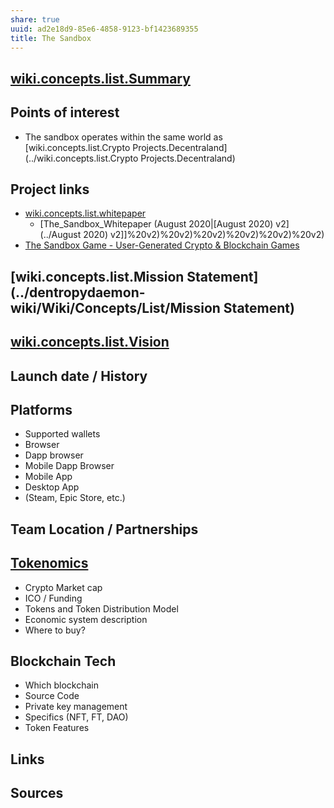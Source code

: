 ```yaml
---
share: true
uuid: ad2e18d9-85e6-4858-9123-bf1423689355
title: The Sandbox
---
```

## [wiki.concepts.list.Summary](../4d459746-fc39-4d72-8474-983e3b9d654f)

## Points of interest

* The sandbox operates within the same world as [wiki.concepts.list.Crypto Projects.Decentraland](../wiki.concepts.list.Crypto Projects.Decentraland)

## Project links

* [wiki.concepts.list.whitepaper](../6b8bed79-2b9b-47cc-83b1-f612998b35d5)
  * [The_Sandbox_Whitepaper (August 2020|[August 2020) v2](../August 2020) v2]]%20v2)%20v2)%20v2)%20v2)%20v2)%20v2)
* [The Sandbox Game - User-Generated Crypto & Blockchain Games](https://www.sandbox.game/en/)

## [wiki.concepts.list.Mission Statement](../dentropydaemon-wiki/Wiki/Concepts/List/Mission Statement)

## [wiki.concepts.list.Vision](../dentropydaemon-wiki/Wiki/Concepts/List/Vision)

## Launch date / History

## Platforms

* Supported wallets
* Browser
* Dapp browser
* Mobile Dapp Browser
* Mobile App
* Desktop App
* (Steam, Epic Store, etc.)


## Team Location / Partnerships

## [Tokenomics](../Tokenomics)

* Crypto Market cap
* ICO / Funding
* Tokens and Token Distribution Model
* Economic system description
* Where to buy?

## Blockchain Tech

* Which blockchain
* Source Code
* Private key management
* Specifics (NFT, FT, DAO)
* Token Features

## Links

## Sources
